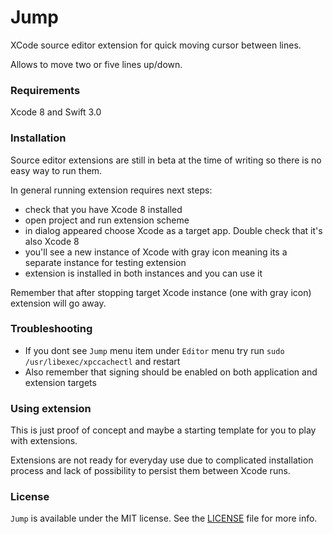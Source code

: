 # Jump
XCode source editor extension for quick moving cursor between lines.

Allows to move two or five lines up/down.

### Requirements

Xcode 8 and Swift 3.0

### Installation

Source editor extensions are still in beta at the time of writing so there is no easy way to run them.

In general running extension requires next steps:
- check that you have Xcode 8 installed
- open project and run extension scheme
- in dialog appeared choose Xcode as a target app. Double check that it's also Xcode 8
- you'll see a new instance of Xcode with gray icon meaning its a separate instance for testing extension
- extension is installed in both instances and you can use it

Remember that after stopping target Xcode instance (one with gray icon) extension will go away.

### Troubleshooting
- If you dont see `Jump` menu item under `Editor` menu try run `sudo /usr/libexec/xpccachectl` and restart
- Also remember that signing should be enabled on both application and extension targets

### Using extension

This is just proof of concept and maybe a starting template for you to play with extensions.

Extensions are not ready for everyday use due to complicated installation process and lack of possibility to persist them between Xcode runs.

### License

`Jump` is available under the MIT license. See the [LICENSE](LICENSE) file for more info.
